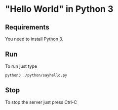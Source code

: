 # "Hello World" in Python 3

## Requirements
You need to install [Python 3](https://www.python.org/downloads).

## Run

To run just type
```
python3 ./python/sayhello.py
```

## Stop

To stop the server just press Ctrl-C

